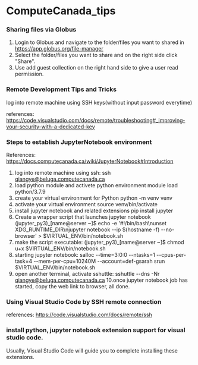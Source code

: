 # ComputeCanada_tips

### Sharing files via Globus
1) Login to Globus and navigate to the folder/files you want to shared in https://app.globus.org/file-manager
2) Select the folder/files you want to share and on the right side click "Share". 
3) Use add guest collection on the right hand side to give a user read permission.


### Remote Development Tips and Tricks
log into remote machine using SSH keys(without input password everytime)

references: https://code.visualstudio.com/docs/remote/troubleshooting#_improving-your-security-with-a-dedicated-key


### Steps to establish JupyterNotebook environment
References: https://docs.computecanada.ca/wiki/JupyterNotebook#Introduction

1. log into remote machine using ssh: ssh qiangye@beluga.computecanada.ca
2. load python module and activete python environment
   module load python/3.7.9
3. create your virtual environment for Python
   python -m venv venv
4. activate your virtual environment
   source venv/bin/activate
5. install jupyter notebook and related extensions
   pip install jupyter
6. Create a wrapper script that launches jupyter notebook
   (jupyter_py3)_[name@server ~]$ echo -e '#!/bin/bash\nunset XDG_RUNTIME_DIR\njupyter notebook --ip $(hostname -f) --no-browser' > $VIRTUAL_ENV/bin/notebook.sh
7. make the script executable:
   (jupyter_py3)_[name@server ~]$ chmod u+x $VIRTUAL_ENV/bin/notebook.sh
8. starting jupyter notebook:
   salloc --time=3:0:0 --ntasks=1 --cpus-per-task=4 --mem-per-cpu=10240M --account=def-gsarah srun $VIRTUAL_ENV/bin/notebook.sh
9. open another terminal, activate sshuttle:
   sshuttle --dns -Nr qiangye@beluga.computecanada.ca
10.once jupyter notebook job has started, copy the web link to browser, all done.

### Using Visual Studio Code by SSH remote connection
references: https://code.visualstudio.com/docs/remote/ssh


### install python, jupyter notebook extension support for visual studio code.
Usually, Visual Studio Code will guide you to complete installing these extensions.
